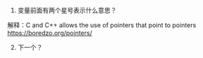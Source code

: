 1. 变量前面有两个星号表示什么意思？

解释：C and C++ allows the use of pointers that point to pointers
     https://boredzo.org/pointers/

2. 下一个？

